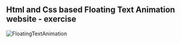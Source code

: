 Html and Css based Floating Text Animation website - exercise
---

![FloatingTextAnimation](https://github.com/r4nd3l/FloatingTextAnimation/blob/master/img/sample.gif)
